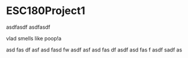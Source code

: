 # ESC180Project1

asdfasdf
asdfasdf

vlad smells like poop!a

asd
fas
df
asf
asd
fasd
fw
asdf
asf
asd
fas
df
asdf
asd
fas
f
asdf
sadf
as
